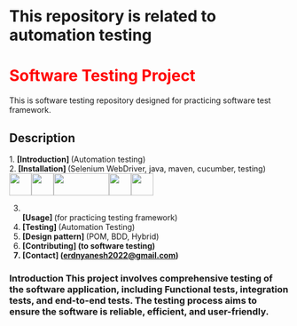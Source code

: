 <h1>This repository is related to automation testing</h1>
<h1 style="color: red;">Software Testing Project </h1>
This is software testing repository designed for practicing software test framework. 
 <h2>Description</h2>
1. <b>[Introduction] </b>(Automation testing) <br>
2.<b> [Installation] </b>(Selenium WebDriver, java, maven, cucumber, testing)<br> <img src="https://www.bing.com/th?id=OIP.cIy6EEdlrO0RQelinI20aQHaEK&w=192&h=106&c=8&rs=1&qlt=90&o=6&dpr=1.3&pid=3.1&rm=2" width="40" height="40"><img src="https://www.logotypes101.com/logos/280/9CAA74982DF68DB2243DF3CE95F2D60C/selenium-logo.png" width="40" height="40"><img src="https://logodix.com/logo/699122.png" width="100" height="40"><img src="https://th.bing.com/th/id/OIP.2doIG7C3nyGMOYtZMfKuHgHaIi?rs=1&pid=ImgDetMain" width="40" height="40"><img src="https://th.bing.com/th/id/OIP.2bnvYRQmJnYeYkE18PjymAAAAA?rs=1&pid=ImgDetMain" width="40" height="40">





3. <br><b>[Usage] </b>(for practicing testing framework) <br>
4. <b> [Testing] </b>(Automation Testing) <br>
5. <b> [Design pattern] </b>(POM, BDD, Hybrid) <br>
6. <b>[Contributing] <b/>(to software testing) <br>
7. <b>[Contact] </b>(erdnyanesh2022@gmail.com) <br>
<h3>Introduction This project involves comprehensive testing of the software application, including Functional tests, integration tests, and end-to-end tests. The testing process aims to ensure the software is reliable, efficient, and user-friendly. </h3>
